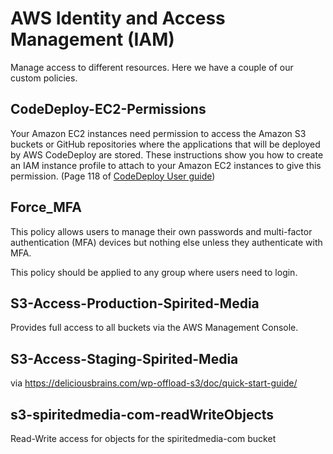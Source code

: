 # AWS Identity and Access Management (IAM)

Manage access to different resources. Here we have a couple of our custom policies.

## CodeDeploy-EC2-Permissions

Your Amazon EC2 instances need permission to access the Amazon S3 buckets or GitHub repositories where the applications that will be deployed by AWS CodeDeploy are stored. These instructions show you how to create an IAM instance profile to attach to your Amazon EC2 instances to give this permission. (Page 118 of [CodeDeploy User guide](https://docs.aws.amazon.com/codedeploy/latest/userguide/codedeploy-user.pdf))

## Force_MFA

This policy allows users to manage their own passwords and multi-factor authentication (MFA) devices but nothing else unless they authenticate with MFA.

This policy should be applied to any group where users need to login.

## S3-Access-Production-Spirited-Media

Provides full access to all buckets via the AWS Management Console.

## S3-Access-Staging-Spirited-Media

via https://deliciousbrains.com/wp-offload-s3/doc/quick-start-guide/

## s3-spiritedmedia-com-readWriteObjects

Read-Write access for objects for the spiritedmedia-com bucket
